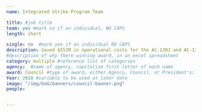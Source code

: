 ```yaml
---
name: Integrated Strike Program Team

title: #job title
team: yes #mark no if an individual, NO CAPS
length: short

single: no  #mark yes if an individual NO CAPS
description: Saved $551M in operational costs for the AC-130J and AC-130W Aircrafts through the implementation of a tailored and collaborative acquisition strategy.
#description of why there winning award, in an excel spreadsheet
category: multiple #reference list of categories
agency:  #name of agency, capitalize first letter of each name
award: Council #type of award, either Agency, Council, or President's; this is case sensitive so make sure to match the options listed exactly. This section generates the format of the card
Year: 2018 #variable to be used at later date
image: "/img/GoG/banners/council-banner.png"
people:


---
```

